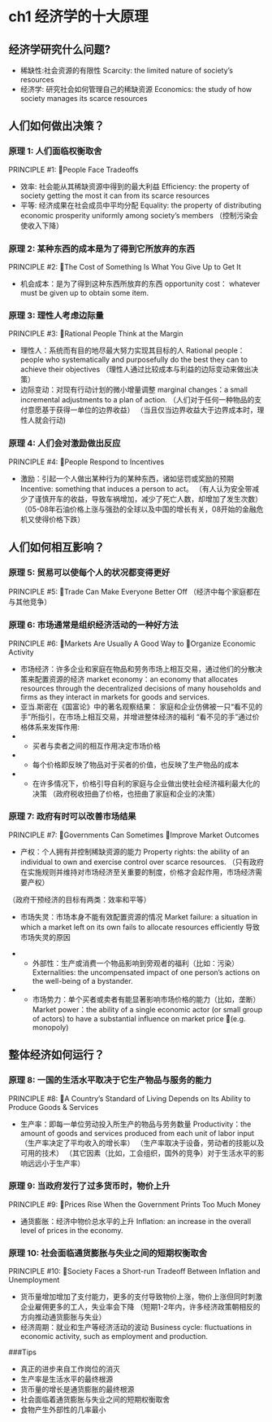# ch1 经济学的十大原理


## 经济学研究什么问题?
- 稀缺性:社会资源的有限性
  Scarcity:  the limited nature of society’s resources
- 经济学: 研究社会如何管理自己的稀缺资源
  Economics:  the study of how society manages its scarce resources

## 人们如何做出决策？
### 原理 1:  人们面临权衡取舍
PRINCIPLE #1:  People Face Tradeoffs
- 效率: 社会能从其稀缺资源中得到的最大利益
  Efficiency:  the property of society getting the most it can from its scarce resources
- 平等: 经济成果在社会成员中平均分配
  Equality:  the property of distributing economic prosperity uniformly among society’s members
  （控制污染会使收入下降）

### 原理 2:  某种东西的成本是为了得到它所放弃的东西
PRINCIPLE #2:  The Cost of Something Is  What You Give Up to Get It
- 机会成本：是为了得到这种东西所放弃的东西
  opportunity cost： whatever must be given up to obtain some item.

### 原理 3:  理性人考虑边际量
PRINCIPLE #3:  Rational People Think at the Margin
- 理性人：系统而有目的地尽最大努力实现其目标的人
  Rational people：people who systematically and purposefully do the best they can to achieve their objectives
  （理性人通过比较成本与利益的边际变动来做出决策）
- 边际变动：对现有行动计划的微小增量调整
  marginal changes：a small incremental adjustments to a plan of action.
  （人们对于任何一种物品的支付意愿基于获得一单位的边界收益）
  （当且仅当边界收益大于边界成本时，理性人就会行动)

### 原理 4:  人们会对激励做出反应
PRINCIPLE #4:  People Respond to Incentives
- 激励：引起一个人做出某种行为的某种东西，诸如惩罚或奖励的预期
  Incentive: something that induces a person to act。
  （有人认为安全带减少了谨慎开车的收益，导致车祸增加，减少了死亡人数，却增加了发生次数）
  （05-08年石油价格上涨与强劲的全球以及中国的增长有关，08开始的金融危机又使得价格下跌）

## 人们如何相互影响？
### 原理 5:  贸易可以使每个人的状况都变得更好
PRINCIPLE #5:  Trade Can Make Everyone Better Off
（经济中每个家庭都在与其他竞争）

### 原理 6:  市场通常是组织经济活动的一种好方法
PRINCIPLE #6:  Markets Are Usually A Good Way to Organize Economic Activity
- 市场经济：许多企业和家庭在物品和劳务市场上相互交易，通过他们的分散决策来配置资源的经济
  market economy：an economy that allocates resources through the decentralized decisions of many households and firms as they interact in markets for goods and services.  
- 亚当.斯密在《国富论》中的著名观察结果：
  家庭和企业仿佛被一只“看不见的手”所指引，在市场上相互交易，并增进整体经济的福利
  “看不见的手”通过价格体系来发挥作用:
- - 买者与卖者之间的相互作用决定市场价格
- - 每个价格即反映了物品对于买者的价值，也反映了生产物品的成本
- - 在许多情况下，价格引导自利的家庭与企业做出使社会经济福利最大化的决策
    （政府税收扭曲了价格，也扭曲了家庭和企业的决策）

### 原理 7:  政府有时可以改善市场结果
PRINCIPLE #7:  Governments Can Sometimes Improve Market Outcomes
- 产权：个人拥有并控制稀缺资源的能力
  Property rights: the ability of an individual to own and exercise control over scarce resources.
  （只有政府在实施规则并维持对市场经济至关重要的制度，价格才会起作用，市场经济需要产权）

（政府干预经济的目标有两类：效率和平等）
- 市场失灵：市场本身不能有效配置资源的情况 
  Market failure:  a situation in which a market left on its own fails to allocate resources efficiently
  导致市场失灵的原因 
- - 外部性：生产或消费一个物品影响到旁观者的福利（比如：污染）
    Externalities:  the uncompensated impact of one person’s actions on the well-being of a bystander.

- - 市场势力：单个买者或卖者有能显著影响市场价格的能力（比如，垄断）
    Market power：the ability of a single economic actor (or small group of actors) to have a substantial influence on market price (e.g. monopoly)

## 整体经济如何运行？
### 原理 8:  一国的生活水平取决于它生产物品与服务的能力
PRINCIPLE #8:  A Country’s Standard of Living Depends on Its Ability to Produce Goods & Services 
- 生产率：即每一单位劳动投入所生产的物品与劳务数量
  Productivity：the amount of goods and services produced from each unit of labor input
  （生产率决定了平均收入的增长率）
  （生产率取决于设备，劳动者的技能以及可用的技术）
  （其它因素（比如，工会组织，国外的竞争）对于生活水平的影响远远小于生产率）

### 原理 9:  当政府发行了过多货币时，物价上升
PRINCIPLE #9:  Prices Rise When the Government Prints Too Much Money
- 通货膨胀：经济中物价总水平的上升
  Inflation:  an increase in the overall level of prices in the economy.


### 原理 10:  社会面临通货膨胀与失业之间的短期权衡取舍
PRINCIPLE #10:  Society Faces a Short-run Tradeoff Between Inflation and Unemployment
- 货币量增加增加了支付能力，更多的支付导致物价上涨，物价上涨但同时刺激企业雇佣更多的工人，失业率会下降
  （短期1-2年内，许多经济政策朝相反的方向推动通货膨胀与失业）
- 经济周期：就业和生产等经济活动的波动
  Business cycle:  fluctuations in economic activity, such as employment and production.

###Tips
- 真正的进步来自工作岗位的消灭
- 生产率是生活水平的最终根源
- 货币量的增长是通货膨胀的最终根源
- 社会面临着通货膨胀与失业之间的短期权衡取舍
- 食物产生外部性的几率最小
